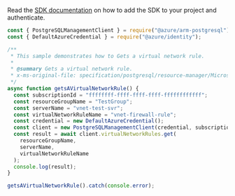 Read the [SDK documentation](https://github.com/Azure/azure-sdk-for-js/blob/%40azure%2Farm-postgresql_6.0.1/sdk/postgresql/arm-postgresql/README.md) on how to add the SDK to your project and authenticate.

```javascript
const { PostgreSQLManagementClient } = require("@azure/arm-postgresql");
const { DefaultAzureCredential } = require("@azure/identity");

/**
 * This sample demonstrates how to Gets a virtual network rule.
 *
 * @summary Gets a virtual network rule.
 * x-ms-original-file: specification/postgresql/resource-manager/Microsoft.DBforPostgreSQL/stable/2017-12-01/examples/VirtualNetworkRulesGet.json
 */
async function getsAVirtualNetworkRule() {
  const subscriptionId = "ffffffff-ffff-ffff-ffff-ffffffffffff";
  const resourceGroupName = "TestGroup";
  const serverName = "vnet-test-svr";
  const virtualNetworkRuleName = "vnet-firewall-rule";
  const credential = new DefaultAzureCredential();
  const client = new PostgreSQLManagementClient(credential, subscriptionId);
  const result = await client.virtualNetworkRules.get(
    resourceGroupName,
    serverName,
    virtualNetworkRuleName
  );
  console.log(result);
}

getsAVirtualNetworkRule().catch(console.error);
```
